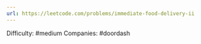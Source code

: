 ```yaml
---
url: https://leetcode.com/problems/immediate-food-delivery-ii
---
```


Difficulty: #medium
Companies: #doordash